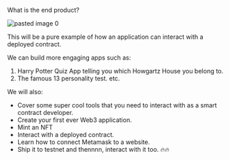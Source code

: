 What is the end product?

![pasted image 0](https://user-images.githubusercontent.com/60461421/198060066-6dbbfb8a-6544-4b04-9657-21b75df7e3c2.png)

This will be a pure example of how an application can interact with a deployed contract. 

We can build more engaging apps such as:
1) Harry Potter Quiz App telling you which Howgartz House you belong to.
2) The famous 13 personality test. etc.

We will also:
- Cover some super cool tools that you need to interact with as a smart contract developer.
- Create your first ever Web3 application.
- Mint an NFT
- Interact with a deployed contract.
- Learn how to connect Metamask to a website.
- Ship it to testnet and thennnn, interact with it too. 🔥🔥
